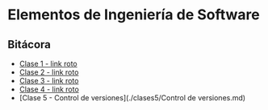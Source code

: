 # Elementos de Ingeniería de Software

## Bitácora

- [Clase 1 - link roto][1]
- [Clase 2 - link roto][2]
- [Clase 3 - link roto][3]
- [Clase 4 - link roto][4]
- [Clase 5 - Control de versiones](./clases5/Control de versiones.md)

[1]: clase01
[2]: clase02
[3]: clase03
[4]: clase04

